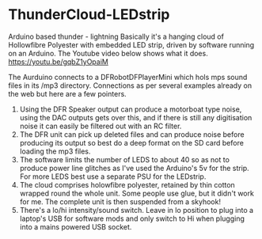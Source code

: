 # ThunderCloud-LEDstrip
Arduino based thunder - lightning
Basically it's a hanging cloud of Hollowfibre Polyester with embedded LED strip, driven by software running on an Arduino. The Youtube video below shows what it does.
https://youtu.be/gqbZ1yOpaiM

The Aurduino connects to a DFRobotDFPlayerMini which hols mps sound files in its /mp3 directory.
Connections as per several examples already on the web but here are a few pointers.
1. Using the DFR Speaker output can produce a motorboat type noise, using the DAC outputs gets over this, 
and if there is still any digitisation noise it can easily be filtered out with an RC filter.
2. The DFR unit can pick up deleted files and can produce noise before producing its output 
so best do a deep format on the SD card before loading the mp3 files.
3. The software limits the number of LEDS to about 40 so as not to produce power line glitches 
as I've used the Arduino's 5v for the strip. For more LEDS best use a separate PSU for the  LEDstrip.
4. The cloud comprises holowfibre polyester, retained by thin cotton wrapped round the whole unit. 
Some people use glue, but it didn't work for me. The complete unit is then suspended from a skyhook! 
5. There's a lo/hi intensity/sound switch. Leave in lo position to plug into a laptop's USB for software 
mods and only switch to Hi when plugging into a mains powered USB socket.
